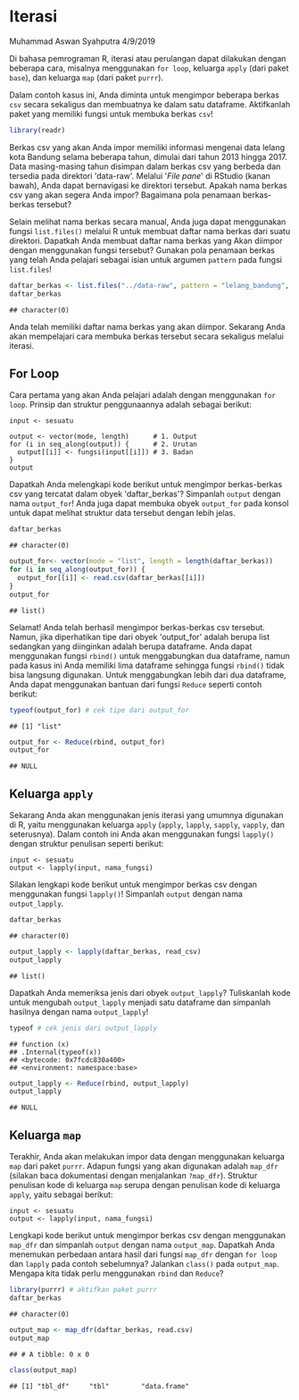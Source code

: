 Iterasi
================
Muhammad Aswan Syahputra
4/9/2019

Di bahasa pemrograman R, iterasi atau perulangan dapat dilakukan dengan beberapa cara, misalnya menggunakan `for loop`, keluarga `apply` (dari paket `base`), dan keluarga `map` (dari paket `purrr`).

Dalam contoh kasus ini, Anda diminta untuk mengimpor beberapa berkas `csv` secara sekaligus dan membuatnya ke dalam satu dataframe. Aktifkanlah paket yang memiliki fungsi untuk membuka berkas `csv`!

``` r
library(readr)
```

Berkas csv yang akan Anda impor memiliki informasi mengenai data lelang kota Bandung selama beberapa tahun, dimulai dari tahun 2013 hingga 2017. Data masing-masing tahun disimpan dalam berkas csv yang berbeda dan tersedia pada direktori 'data-raw'. Melalui '*File pane*' di RStudio (kanan bawah), Anda dapat bernavigasi ke direktori tersebut. Apakah nama berkas csv yang akan segera Anda impor? Bagaimana pola penamaan berkas-berkas tersebut?

Selain melihat nama berkas secara manual, Anda juga dapat menggunakan fungsi `list.files()` melalui R untuk membuat daftar nama berkas dari suatu direktori. Dapatkah Anda membuat daftar nama berkas yang Akan diimpor dengan menggunakan fungsi tersebut? Gunakan pola penamaan berkas yang telah Anda pelajari sebagai isian untuk argumen `pattern` pada fungsi `list.files`!

``` r
daftar_berkas <- list.files("../data-raw", pattern = "lelang_bandung", full.names = TRUE)
daftar_berkas
```

    ## character(0)

Anda telah memiliki daftar nama berkas yang akan diimpor. Sekarang Anda akan mempelajari cara membuka berkas tersebut secara sekaligus melalui iterasi.

For Loop
--------

Cara pertama yang akan Anda pelajari adalah dengan menggunakan `for loop`. Prinsip dan struktur penggunaannya adalah sebagai berikut:

    input <- sesuatu

    output <- vector(mode, length)      # 1. Output
    for (i in seq_along(output)) {      # 2. Urutan
      output[[i]] <- fungsi(input[[i]]) # 3. Badan
    }
    output

Dapatkah Anda melengkapi kode berikut untuk mengimpor berkas-berkas csv yang tercatat dalam obyek 'daftar\_berkas'? Simpanlah `output` dengan nama `output_for`! Anda juga dapat membuka obyek `output_for` pada konsol untuk dapat melihat struktur data tersebut dengan lebih jelas.

``` r
daftar_berkas
```

    ## character(0)

``` r
output_for<- vector(mode = "list", length = length(daftar_berkas))
for (i in seq_along(output_for)) {
  output_for[[i]] <- read.csv(daftar_berkas[[i]])
}
output_for
```

    ## list()

Selamat! Anda telah berhasil mengimpor berkas-berkas csv tersebut. Namun, jika diperhatikan tipe dari obyek 'output\_for' adalah berupa list sedangkan yang diinginkan adalah berupa dataframe. Anda dapat menggunakan fungsi `rbind()` untuk menggabungkan dua dataframe, namun pada kasus ini Anda memiliki lima dataframe sehingga fungsi `rbind()` tidak bisa langsung digunakan. Untuk menggabungkan lebih dari dua dataframe, Anda dapat menggunakan bantuan dari fungsi `Reduce` seperti contoh berikut:

``` r
typeof(output_for) # cek tipe dari output_for
```

    ## [1] "list"

``` r
output_for <- Reduce(rbind, output_for)
output_for
```

    ## NULL

Keluarga `apply`
----------------

Sekarang Anda akan menggunakan jenis iterasi yang umumnya digunakan di R, yaitu menggunakan keluarga `apply` (`apply`, `lapply`, `sapply`, `vapply`, dan seterusnya). Dalam contoh ini Anda akan menggunakan fungsi `lapply()` dengan struktur penulisan seperti berikut:

    input <- sesuatu
    output <- lapply(input, nama_fungsi)

Silakan lengkapi kode berikut untuk mengimpor berkas csv dengan menggunakan fungsi `lapply()`! Simpanlah `output` dengan nama `output_lapply`.

``` r
daftar_berkas
```

    ## character(0)

``` r
output_lapply <- lapply(daftar_berkas, read_csv)
output_lapply
```

    ## list()

Dapatkah Anda memeriksa jenis dari obyek `output_lapply`? Tuliskanlah kode untuk mengubah `output_lapply` menjadi satu dataframe dan simpanlah hasilnya dengan nama `output_lapply`!

``` r
typeof # cek jenis dari output_lapply
```

    ## function (x) 
    ## .Internal(typeof(x))
    ## <bytecode: 0x7fcdc830a400>
    ## <environment: namespace:base>

``` r
output_lapply <- Reduce(rbind, output_lapply)
output_lapply
```

    ## NULL

Keluarga `map`
--------------

Terakhir, Anda akan melakukan impor data dengan menggunakan keluarga `map` dari paket `purrr`. Adapun fungsi yang akan digunakan adalah `map_dfr` (silakan baca dokumentasi dengan menjalankan `?map_dfr`). Struktur penulisan kode di keluarga `map` serupa dengan penulisan kode di keluarga `apply`, yaitu sebagai berikut:

    input <- sesuatu
    output <- lapply(input, nama_fungsi)

Lengkapi kode berikut untuk mengimpor berkas csv dengan menggunakan `map_dfr` dan simpanlah `output` dengan nama `output_map`. Dapatkah Anda menemukan perbedaan antara hasil dari fungsi `map_dfr` dengan `for loop` dan `lapply` pada contoh sebelumnya? Jalankan `class()` pada `output_map`. Mengapa kita tidak perlu menggunakan `rbind` dan `Reduce`?

``` r
library(purrr) # aktifkan paket purrr
daftar_berkas
```

    ## character(0)

``` r
output_map <- map_dfr(daftar_berkas, read.csv)
output_map
```

    ## # A tibble: 0 x 0

``` r
class(output_map)
```

    ## [1] "tbl_df"     "tbl"        "data.frame"

